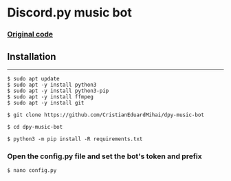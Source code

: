 # Discord.py music bot
### [Original code](https://gist.github.com/vbe0201/ade9b80f2d3b64643d854938d40a0a2d)



## Installation
---
```
$ sudo apt update
$ sudo apt -y install python3
$ sudo apt -y install python3-pip
$ sudo apt -y install ffmpeg
$ sudo apt -y install git
```

```
$ git clone https://github.com/CristianEduardMihai/dpy-music-bot
```
```
$ cd dpy-music-bot
```
```
$ python3 -m pip install -R requirements.txt
```
### Open the config.py file and set the bot's token and prefix
```
$ nano config.py
```

